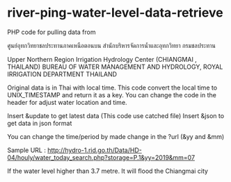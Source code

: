 # river-ping-water-level-data-retrieve

PHP code for pulling data from

ศูนย์อุทกวิทยาชลประทานภาคเหนือตอนบน
สำนักบริหารจัดการน้ำและอุทกวิทยา กรมชลประทาน

Upper Northern Region Irrigation Hydrology Center (CHIANGMAI , THAILAND) 
BUREAU OF WATER MANAGEMENT AND HYDROLOGY, ROYAL IRRIGATION DEPARTMENT THAILAND 

Original data is in Thai with local time. This code convert the local time to UNIX_TIMESTAMP and return it as a key.
You can change the code in the header for adjust water location and time.

Insert &update to get latest data (This code use catched file)
Insert &json to get data in json format

You can change the time/period by made change in the ?url (&yy and &mm)

Sample URL : http://hydro-1.rid.go.th/Data/HD-04/houly/water_today_search.php?storage=P.1&yy=2019&mm=07

If the water level higher than 3.7 metre. It will flood the Chiangmai city
